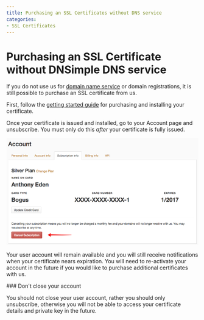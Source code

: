 ```yaml
---
title: Purchasing an SSL Certificates without DNS service
categories:
- SSL Certificates
---
```


# Purchasing an SSL Certificate without DNSimple DNS service

If you do not use us for [domain name service](https://dnsimple.com) or domain registrations, it is still possible to purchase an SSL certificate from us.

First, follow the [getting started guide](/articles/getting-started-ssl-certificates) for purchasing and installing your certificate.

Once your certificate is issued and installed, go to your Account page and unsubscribe. You must only do this *after* your certificate is fully issued.

![](/files/account-unsubscribe.jpg)

Your user account will remain available and you will still receive notifications when your certificate nears expiration. You will need to re-activate your account in the future if you would like to purchase additional certificates with us.

<warning>
### Don't close your account

You should not close your user account, rather you should only unsubscribe, otherwise you will not be able to access your certificate details and private key in the future.
</warning>
